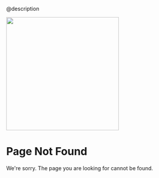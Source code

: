 @description

<div class="nf-container l-flex-wrap flex-center">
    <img src="assets/images/badge.svg" width="300" height="300"/>
    <div class="nf-response l-flex-wrap">
        <h1 class="no-toc">Page Not Found</h1>
        <p>We're sorry. The page you are looking for cannot be found.</p>
    </div>
</div>
<aio-file-not-found-search></aio-file-not-found-search>
